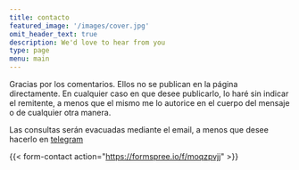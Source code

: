 ```yaml
---
title: contacto
featured_image: '/images/cover.jpg'
omit_header_text: true
description: We'd love to hear from you
type: page
menu: main
---
```



Gracias por los comentarios. Ellos no se publican en la página directamente. En cualquier caso en que desee publicarlo, lo haré sin indicar el remitente, a menos que el mismo me lo autorice en el cuerpo del mensaje o de cualquier otra manera.

Las consultas serán evacuadas mediante el email, a menos que desee hacerlo en [telegram](https://t.me/habermas)

{{< form-contact action="https://formspree.io/f/moqzpvjj"  >}}
